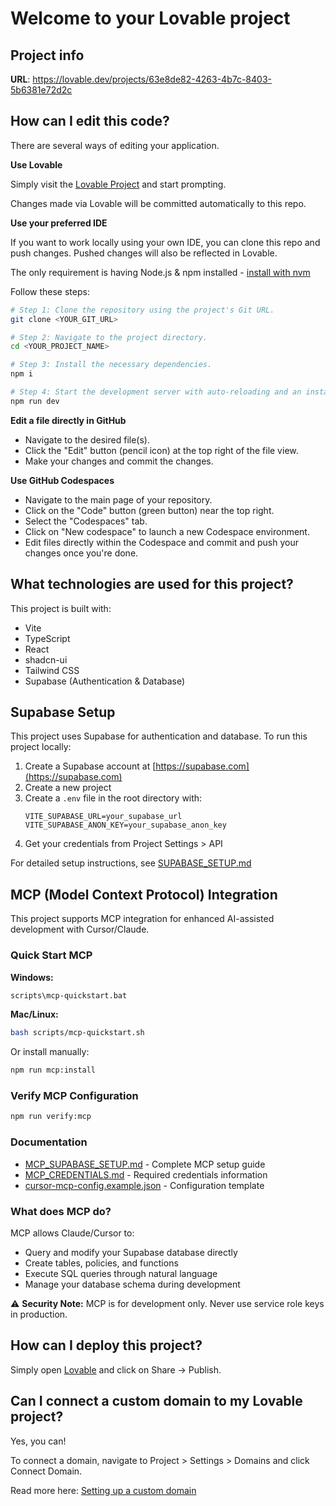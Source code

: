 # Welcome to your Lovable project

## Project info

**URL**: https://lovable.dev/projects/63e8de82-4263-4b7c-8403-5b6381e72d2c

## How can I edit this code?

There are several ways of editing your application.

**Use Lovable**

Simply visit the [Lovable Project](https://lovable.dev/projects/63e8de82-4263-4b7c-8403-5b6381e72d2c) and start prompting.

Changes made via Lovable will be committed automatically to this repo.

**Use your preferred IDE**

If you want to work locally using your own IDE, you can clone this repo and push changes. Pushed changes will also be reflected in Lovable.

The only requirement is having Node.js & npm installed - [install with nvm](https://github.com/nvm-sh/nvm#installing-and-updating)

Follow these steps:

```sh
# Step 1: Clone the repository using the project's Git URL.
git clone <YOUR_GIT_URL>

# Step 2: Navigate to the project directory.
cd <YOUR_PROJECT_NAME>

# Step 3: Install the necessary dependencies.
npm i

# Step 4: Start the development server with auto-reloading and an instant preview.
npm run dev
```

**Edit a file directly in GitHub**

- Navigate to the desired file(s).
- Click the "Edit" button (pencil icon) at the top right of the file view.
- Make your changes and commit the changes.

**Use GitHub Codespaces**

- Navigate to the main page of your repository.
- Click on the "Code" button (green button) near the top right.
- Select the "Codespaces" tab.
- Click on "New codespace" to launch a new Codespace environment.
- Edit files directly within the Codespace and commit and push your changes once you're done.

## What technologies are used for this project?

This project is built with:

- Vite
- TypeScript
- React
- shadcn-ui
- Tailwind CSS
- Supabase (Authentication & Database)

## Supabase Setup

This project uses Supabase for authentication and database. To run this project locally:

1. Create a Supabase account at [https://supabase.com](https://supabase.com)
2. Create a new project
3. Create a `.env` file in the root directory with:
   ```env
   VITE_SUPABASE_URL=your_supabase_url
   VITE_SUPABASE_ANON_KEY=your_supabase_anon_key
   ```
4. Get your credentials from Project Settings > API

For detailed setup instructions, see [SUPABASE_SETUP.md](./SUPABASE_SETUP.md)

## MCP (Model Context Protocol) Integration

This project supports MCP integration for enhanced AI-assisted development with Cursor/Claude.

### Quick Start MCP

**Windows:**
```bash
scripts\mcp-quickstart.bat
```

**Mac/Linux:**
```bash
bash scripts/mcp-quickstart.sh
```

Or install manually:
```bash
npm run mcp:install
```

### Verify MCP Configuration

```bash
npm run verify:mcp
```

### Documentation

- [MCP_SUPABASE_SETUP.md](./MCP_SUPABASE_SETUP.md) - Complete MCP setup guide
- [MCP_CREDENTIALS.md](./MCP_CREDENTIALS.md) - Required credentials information
- [cursor-mcp-config.example.json](./cursor-mcp-config.example.json) - Configuration template

### What does MCP do?

MCP allows Claude/Cursor to:
- Query and modify your Supabase database directly
- Create tables, policies, and functions
- Execute SQL queries through natural language
- Manage your database schema during development

⚠️ **Security Note:** MCP is for development only. Never use service role keys in production.

## How can I deploy this project?

Simply open [Lovable](https://lovable.dev/projects/63e8de82-4263-4b7c-8403-5b6381e72d2c) and click on Share -> Publish.

## Can I connect a custom domain to my Lovable project?

Yes, you can!

To connect a domain, navigate to Project > Settings > Domains and click Connect Domain.

Read more here: [Setting up a custom domain](https://docs.lovable.dev/tips-tricks/custom-domain#step-by-step-guide)
